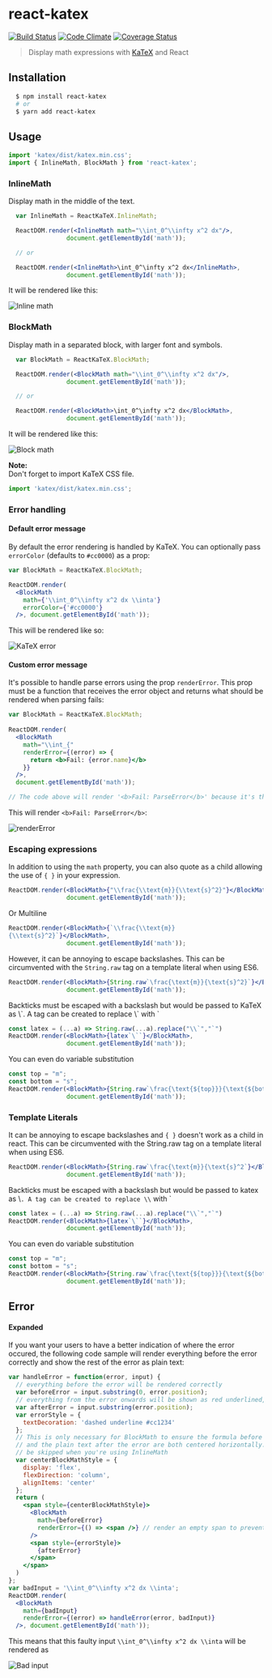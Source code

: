 # react-katex

[![Build Status](https://travis-ci.org/talyssonoc/react-katex.svg?branch=master)](https://travis-ci.org/talyssonoc/react-katex) [![Code Climate](https://codeclimate.com/github/talyssonoc/react-katex/badges/gpa.svg)](https://codeclimate.com/github/talyssonoc/react-katex) [![Coverage Status](https://coveralls.io/repos/github/talyssonoc/react-katex/badge.svg?branch=master)](https://coveralls.io/github/talyssonoc/react-katex?branch=master)

> Display math expressions with [KaTeX](https://khan.github.io/KaTeX/) and React

## Installation

```sh
  $ npm install react-katex
  # or
  $ yarn add react-katex
```

## Usage

```jsx
import 'katex/dist/katex.min.css';
import { InlineMath, BlockMath } from 'react-katex';
```

### InlineMath

Display math in the middle of the text.

```jsx
  var InlineMath = ReactKaTeX.InlineMath;

  ReactDOM.render(<InlineMath math="\\int_0^\\infty x^2 dx"/>,
                document.getElementById('math'));

  // or

  ReactDOM.render(<InlineMath>\int_0^\infty x^2 dx</InlineMath>,
                document.getElementById('math'));
```

It will be rendered like this:

![Inline math](docs/inline.png)

### BlockMath

Display math in a separated block, with larger font and symbols.

```jsx
  var BlockMath = ReactKaTeX.BlockMath;

  ReactDOM.render(<BlockMath math="\\int_0^\\infty x^2 dx"/>,
                document.getElementById('math'));

  // or

  ReactDOM.render(<BlockMath>\int_0^\infty x^2 dx</BlockMath>,
                document.getElementById('math'));
```

It will be rendered like this:

![Block math](docs/block.png)


**Note:**<br>
Don't forget to import KaTeX CSS file.
```jsx
import 'katex/dist/katex.min.css';
```

### Error handling

#### Default error message

By default the error rendering is handled by KaTeX. You can optionally pass `errorColor` (defaults to `#cc0000`) as a prop:

```jsx
var BlockMath = ReactKaTeX.BlockMath;

ReactDOM.render(
  <BlockMath
    math={'\\int_0^\\infty x^2 dx \\inta'}
    errorColor={'#cc0000'}
  />, document.getElementById('math'));
```

This will be rendered like so:

![KaTeX error](docs/error.png)

#### Custom error message

It's possible to handle parse errors using the prop `renderError`. This prop must be a function that receives the error object and returns what should be rendered when parsing fails:

```jsx
var BlockMath = ReactKaTeX.BlockMath;
  
ReactDOM.render(
  <BlockMath
    math="\\int_{"
    renderError={(error) => {
      return <b>Fail: {error.name}</b>
    }}
  />,
  document.getElementById('math'));

// The code above will render '<b>Fail: ParseError</b>' because it's the value returned from `renderError`.
```

This will render `<b>Fail: ParseError</b>`:

![renderError](docs/rendererror.png)

### Escaping expressions

In addition to using the `math` property, you can also quote as a child allowing the use of `{ }` in your expression.

```jsx
ReactDOM.render(<BlockMath>{"\\frac{\\text{m}}{\\text{s}^2}"}</BlockMath>,
                document.getElementById('math'));
```

Or Multiline

```jsx
ReactDOM.render(<BlockMath>{`\\frac{\\text{m}}
{\\text{s}^2}`}</BlockMath>,
                document.getElementById('math'));
```

However, it can be annoying to escape backslashes. This can be circumvented with the `String.raw` tag on a template literal when using ES6.

```jsx
ReactDOM.render(<BlockMath>{String.raw`\frac{\text{m}}{\text{s}^2}`}</BlockMath>,
                document.getElementById('math'));
```

Backticks must be escaped with a backslash but would be passed to KaTeX as \\\`. A tag can be created to replace \\\` with \`

```jsx
const latex = (...a) => String.raw(...a).replace("\\`","`")
ReactDOM.render(<BlockMath>{latex`\``}</BlockMath>,
                document.getElementById('math'));
```

You can even do variable substitution

```jsx
const top = "m";
const bottom = "s";
ReactDOM.render(<BlockMath>{String.raw`\frac{\text{${top}}}{\text{${bottom}}^2}`}</BlockMath>,
                document.getElementById('math'));
```

### Template Literals

It can be annoying to escape backslashes and `{ }` doesn't work as a child in react. This can be circumvented with the String.raw tag on a template literal when using ES6.

```jsx
ReactDOM.render(<BlockMath>{String.raw`\frac{\text{m}}{\text{s}^2`}</BlockMath>,
                document.getElementById('math'));
```

Backticks must be escaped with a backslash but would be passed to katex as \\`. A tag can be created to replace \\` with `

```jsx
const latex = (...a) => String.raw(...a).replace("\\`","`")
ReactDOM.render(<BlockMath>{latex`\``}</BlockMath>,
                document.getElementById('math'));
```

You can even do variable substitution

```jsx
const top = "m";
const bottom = "s";
ReactDOM.render(<BlockMath>{String.raw`\frac{\text{${top}}}{\text{${bottom}}^2`}</BlockMath>,
                document.getElementById('math'));
```

## Error 

#### Expanded

If you want your users to have a better indication of where the error occured, the following code sample will render everything before the error correctly and show the rest of the error as plain text:

```jsx
var handleError = function(error, input) {
  // everything before the error will be rendered correctly
  var beforeError = input.substring(0, error.position);
  // everything from the error onwards will be shown as red underlined, plain text
  var afterError = input.substring(error.position);
  var errorStyle = {
    textDecoration: 'dashed underline #cc1234'
  };
  // This is only necessary for BlockMath to ensure the formula before the error
  // and the plain text after the error are both centered horizontally. This can
  // be skipped when you're using InlineMath
  var centerBlockMathStyle = {
    display: 'flex',
    flexDirection: 'column',
    alignItems: 'center'
  };
  return (
    <span style={centerBlockMathStyle}>
      <BlockMath
        math={beforeError}
        renderError={() => <span />} // render an empty span to prevent error output in the console
      />
      <span style={errorStyle}>
        {afterError}
      </span>
    </span>
  )
};
var badInput = '\\int_0^\\infty x^2 dx \\inta';
ReactDOM.render(
  <BlockMath
    math={badInput}
    renderError={(error) => handleError(error, badInput)}
  />, document.getElementById('math'));
```

This means that this faulty input `\\int_0^\\infty x^2 dx \\inta` will be rendered as 

![Bad input](example/error.png)

